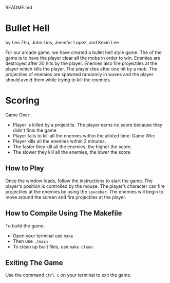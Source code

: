 README.md

# Bullet Hell
by Leo Zhu, John Lins, Jennifer Lopez, and Kevin Lee

For our arcade game, we have created a bullet hell style game. The of the game is to have the player clear all the mobs in order to win. Enemies are destroyed after 20 hits by the player. Enemies also fire projectiles at the player which kills the player. The player dies after one hit by a mob. The projectiles of enemies are spawned randomly in waves and the player should avoid them while trying to kill the enemies. 

# Scoring
Game Over: 
- Player is killed by a projectile. The player earns no score because they didn't finis the game
- Player fails to kill all the enemies within the alloted time.
Game Win:
- Player kills all the enemies within 2 minutes.
- The faster they kill all the enemies, the higher the score.
- The slower they kill all the enemies, the lower the score

## How to Play

Once the window loads, follow the instructions to start the game. The player's position is controlled by the mouse. The player’s character can fire projectiles at the enemies by using the `spacebar`. The enemies will begin to move around the screen and fire projectiles at the player.


## How to Compile Using The Makefile

To build the game:
- Open your terminal use `make`
- Then use `./main`
- To clean up built files, use `make clean`.

## Exiting The Game
Use the command `ctrl C` on your terminal to exit the game.
